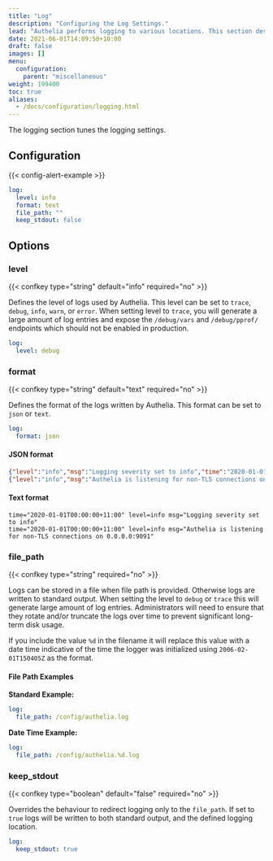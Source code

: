 ```yaml
---
title: "Log"
description: "Configuring the Log Settings."
lead: "Authelia performs logging to various locations. This section describes how to configure and tune this."
date: 2021-06-01T14:09:50+10:00
draft: false
images: []
menu:
  configuration:
    parent: "miscellaneous"
weight: 199400
toc: true
aliases:
  - /docs/configuration/logging.html
---
```


The logging section tunes the logging settings.

## Configuration

{{< config-alert-example >}}

```yaml
log:
  level: info
  format: text
  file_path: ""
  keep_stdout: false
```

## Options

### level

{{< confkey type="string" default="info" required="no" >}}

Defines the level of logs used by Authelia. This level can be set to `trace`, `debug`, `info`, `warn`, or `error`. When
setting level to `trace`, you will generate a large amount of log entries and expose the `/debug/vars` and
`/debug/pprof/` endpoints which should not be enabled in production.

```yaml
log:
  level: debug
```

### format

{{< confkey type="string" default="text" required="no" >}}

Defines the format of the logs written by Authelia. This format can be set to `json` or `text`.

```yaml
log:
  format: json
```

#### JSON format

```json
{"level":"info","msg":"Logging severity set to info","time":"2020-01-01T00:00:00+11:00"}
{"level":"info","msg":"Authelia is listening for non-TLS connections on 0.0.0.0:9091","time":"2020-01-01T00:00:00+11:00"}
```

#### Text format

```text
time="2020-01-01T00:00:00+11:00" level=info msg="Logging severity set to info"
time="2020-01-01T00:00:00+11:00" level=info msg="Authelia is listening for non-TLS connections on 0.0.0.0:9091"
```

### file_path

{{< confkey type="string" required="no" >}}

Logs can be stored in a file when file path is provided. Otherwise logs are written to standard output. When setting the
level to `debug` or `trace` this will generate large amount of log entries. Administrators will need to ensure that
they rotate and/or truncate the logs over time to prevent significant long-term disk usage.

If you include the value `%d` in the filename it will replace this value with a date time indicative of the time
the logger was initialized using `2006-02-01T150405Z` as the format.

#### File Path Examples

__Standard Example:__

```yaml
log:
  file_path: /config/authelia.log
```

__Date Time Example:__

```yaml
log:
  file_path: /config/authelia.%d.log
```

### keep_stdout

{{< confkey type="boolean" default="false" required="no" >}}

Overrides the behaviour to redirect logging only to the `file_path`. If set to `true` logs will be written to both
standard output, and the defined logging location.

```yaml
log:
  keep_stdout: true
```
